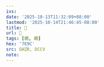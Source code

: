 ```yaml
---
ivs:
date: '2025-10-13T11:32:09+08:00'
lastmod: '2025-10-14T21:46:45-08:00'
title: 󰫹
url: 󰫹
tags: [纜, 纜]
hex: '7E9C'
src: GHZR, DCCV
note:
---
```

